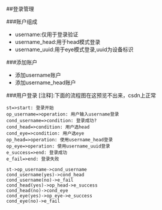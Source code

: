 
##登录管理

###账户组成
- username:仅用于登录验证
- username_head:用于head模式登录
- username_uuid:用于eye模式登录,uuid为设备标识
 
###添加账户
- 添加username账户
- 添加username_head账户
 
###用户登录
[注释]:下面的流程图在这预览不出来，csdn上正常
```flow
st=>start: 登录开始
op_username=>operation: 用户输入username登录
cond_username=>condition: 登录成功?
cond_head=>condition: 用户选head
cond_eye=>condition: 用户选eye
op_head=>operation: 使用username_head登录
op_eye=>operation: 使用username_uuid登录
e_success=>end: 登录成功
e_fail=>end: 登录失败

st->op_username->cond_username
cond_username(yes)->cond_head
cond_username(no)->e_fail
cond_head(yes)->op_head->e_success
cond_head(no)->cond_eye
cond_eye(yes)->op_eye->e_success
cond_eye(no)->e_fail
```